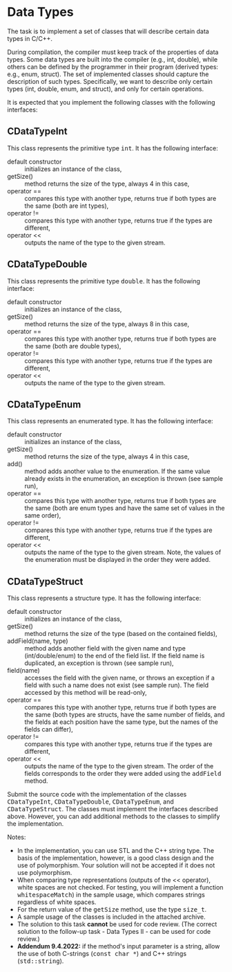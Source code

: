 <h1>Data Types</h1>
<td class="lrtbCell" colspan="3" align="left"><p>The task is to implement a set of classes that will describe certain data types in C/C++.</p>
<p>During compilation, the compiler must keep track of the properties of data types. Some data types are built into the compiler (e.g., int, double), while others can be defined by the programmer in their program (derived types: e.g., enum, struct). The set of implemented classes should capture the description of such types. Specifically, we want to describe only certain types (int, double, enum, and struct), and only for certain operations.</p>
<p>It is expected that you implement the following classes with the following interfaces:</p>
<h2>CDataTypeInt</h2>
<p>This class represents the primitive type <tt>int</tt>. It has the following interface:</p>
<dl>
  <dt>default constructor</dt><dd>initializes an instance of the class,</dd>
  <dt>getSize()</dt><dd>method returns the size of the type, always 4 in this case,</dd>
  <dt>operator ==</dt><dd>compares this type with another type, returns true if both types are the same (both are int types),</dd>
  <dt>operator !=</dt><dd>compares this type with another type, returns true if the types are different,</dd>
  <dt>operator &lt;&lt;</dt><dd>outputs the name of the type to the given stream.</dd>
</dl>
<h2>CDataTypeDouble</h2>
<p>This class represents the primitive type <tt>double</tt>. It has the following interface:</p>
<dl>
  <dt>default constructor</dt><dd>initializes an instance of the class,</dd>
  <dt>getSize()</dt><dd>method returns the size of the type, always 8 in this case,</dd>
  <dt>operator ==</dt><dd>compares this type with another type, returns true if both types are the same (both are double types),</dd>
  <dt>operator !=</dt><dd>compares this type with another type, returns true if the types are different,</dd>
  <dt>operator &lt;&lt;</dt><dd>outputs the name of the type to the given stream.</dd>
</dl>
<h2>CDataTypeEnum</h2>
<p>This class represents an enumerated type. It has the following interface:</p>
<dl>
  <dt>default constructor</dt><dd>initializes an instance of the class,</dd>
  <dt>getSize()</dt><dd>method returns the size of the type, always 4 in this case,</dd>
  <dt>add()</dt><dd>method adds another value to the enumeration. If the same value already exists in the enumeration, an exception is thrown (see sample run),</dd>
  <dt>operator ==</dt><dd>compares this type with another type, returns true if both types are the same (both are enum types and have the same set of values in the same order),</dd>
  <dt>operator !=</dt><dd>compares this type with another type, returns true if the types are different,</dd>
  <dt>operator &lt;&lt;</dt><dd>outputs the name of the type to the given stream. Note, the values of the enumeration must be displayed in the order they were added.</dd>
</dl>
<h2>CDataTypeStruct</h2>
<p>This class represents a structure type. It has the following interface:</p>
<dl>
  <dt>default constructor</dt><dd>initializes an instance of the class,</dd>
  <dt>getSize()</dt><dd>method returns the size of the type (based on the contained fields),</dd>
  <dt>addField(name, type)</dt><dd>method adds another field with the given name and type (int/double/enum) to the end of the field list. If the field name is duplicated, an exception is thrown (see sample run),</dd>
  <dt>field(name)</dt><dd>accesses the field with the given name, or throws an exception if a field with such a name does not exist (see sample run). The field accessed by this method will be read-only,</dd>
  <dt>operator ==</dt><dd>compares this type with another type, returns true if both types are the same (both types are structs, have the same number of fields, and the fields at each position have the same type, but the names of the fields can differ),</dd>
  <dt>operator !=</dt><dd>compares this type with another type, returns true if the types are different,</dd>
  <dt>operator &lt;&lt;</dt><dd>outputs the name of the type to the given stream. The order of the fields corresponds to the order they were added using the <tt>addField</tt> method.</dd>
</dl>
<p>Submit the source code with the implementation of the classes <tt>CDataTypeInt</tt>, <tt>CDataTypeDouble</tt>, <tt>CDataTypeEnum</tt>, and <tt>CDataTypeStruct</tt>. The classes must implement the interfaces described above. However, you can add additional methods to the classes to simplify the implementation.</p>
<p>Notes:</p>
<ul>
 <li>In the implementation, you can use STL and the C++ string type. The basis of the implementation, however, is a good class design and the use of polymorphism. Your solution will not be accepted if it does not use polymorphism.</li>
 <li>When comparing type representations (outputs of the &lt;&lt; operator), white spaces are not checked.
  For testing, you will implement a function <tt>whitespaceMatch</tt>) in the sample usage, which compares strings regardless of white spaces.</li>
 <li>For the return value of the <tt>getSize</tt> method, use the type <tt>size_t</tt>.</li>  
 <li>A sample usage of the classes is included in the attached archive.</li>
 <li>The solution to this task <b>cannot</b> be used for code review. (The correct solution to the follow-up task - Data Types II - can be used for code review.)</li>
 <li><b>Addendum 9.4.2022:</b> if the method's input parameter is a string, allow the use of both C-strings (<tt>const char *</tt>) and C++ strings (<tt>std::string</tt>).</li>
</ul> 
</td> 
